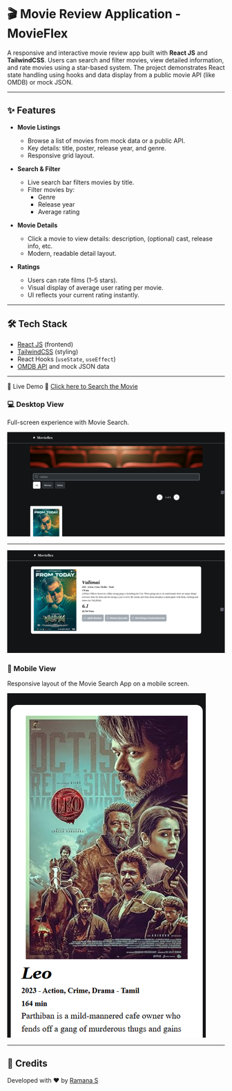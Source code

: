 # 🎬 Movie Review Application - MovieFlex

A responsive and interactive movie review app built with **React JS** and **TailwindCSS**. Users can search and filter movies, view detailed information, and rate movies using a star-based system. The project demonstrates React state handling using hooks and data display from a public movie API (like OMDB) or mock JSON.

---

## ✨ Features

- **Movie Listings**
  - Browse a list of movies from mock data or a public API.
  - Key details: title, poster, release year, and genre.
  - Responsive grid layout.

- **Search & Filter**
  - Live search bar filters movies by title.
  - Filter movies by:
    - Genre
    - Release year
    - Average rating

- **Movie Details**
  - Click a movie to view details: description, (optional) cast, release info, etc.
  - Modern, readable detail layout.

- **Ratings**
  - Users can rate films (1–5 stars).
  - Visual display of average user rating per movie.
  - UI reflects your current rating instantly.

---

## 🛠️ Tech Stack

- [React JS](https://react.dev/) (frontend)
- [TailwindCSS](https://tailwindcss.com/) (styling)
- React Hooks (`useState`, `useEffect`)
- [OMDB API](https://www.omdbapi.com/) and mock JSON data


---

 🚀 Live Demo
🔗 [Click here to Search the Movie](https://movieflixwebs.netlify.app/)

### 💻 Desktop View
Full-screen experience with Movie Search.

![Screenshot of the Movie Search in Desktop Screen View](./src/assets/desktop.png)

--- 

![Screenshot of the Movie Search in Tablet Screen View](./src/assets/MovieDetails.png)

### 📱 Mobile View
Responsive layout of the Movie Search App on a mobile screen.

![Screenshot of the Memory Game in Mobile Screen View](./src/assets/Mobile.png)

---

## 🙌 Credits

Developed with ❤️ by [Ramana S](https://github.com/CodeRamana)


